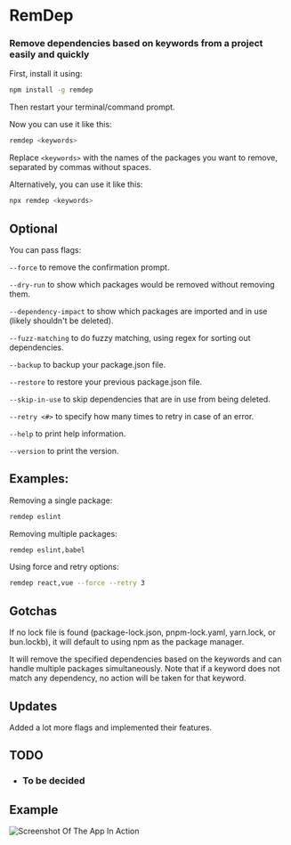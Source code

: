 # RemDep
### Remove dependencies based on keywords from a project easily and quickly

First, install it using:
```bash
npm install -g remdep
```

Then restart your terminal/command prompt.

Now you can use it like this:
```bash
remdep <keywords>
```

Replace ``<keywords>`` with the names of the packages you want to remove, separated by commas without spaces.

Alternatively, you can use it like this:
```bash
npx remdep <keywords>
```

## Optional

You can pass flags:

``--force`` to remove the confirmation prompt.

``--dry-run`` to show which packages would be removed without removing them.

``--dependency-impact`` to show which packages are imported and in use (likely shouldn't be deleted).

``--fuzz-matching`` to do fuzzy matching, using regex for sorting out dependencies.

``--backup`` to backup your package.json file.

``--restore`` to restore your previous package.json file.

``--skip-in-use`` to skip dependencies that are in use from being deleted.

``--retry <#>`` to specify how many times to retry in case of an error.

``--help`` to print help information.

``--version`` to print the version.

## Examples:

Removing a single package:
```bash
remdep eslint
```

Removing multiple packages:
```bash
remdep eslint,babel
```

Using force and retry options:
```bash
remdep react,vue --force --retry 3
```

## Gotchas

If no lock file is found (package-lock.json, pnpm-lock.yaml, yarn.lock, or bun.lockb), it will default to using npm as the package manager.

It will remove the specified dependencies based on the keywords and can handle multiple packages simultaneously. Note that if a keyword does not match any dependency, no action will be taken for that keyword.

## Updates

Added a lot more flags and implemented their features.

## TODO

+ ### To be decided

## Example

![Screenshot Of The App In Action](https://i.imgur.com/cZqY2kt.png)